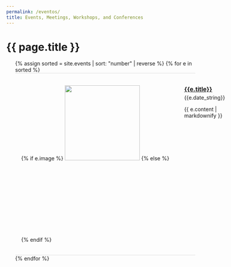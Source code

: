 ```yaml
---
permalink: /eventos/
title: Events, Meetings, Workshops, and Conferences
---
```


<div id="main" role="main">

<h1>{{ page.title }}</h1>

<style type="text/css">
ul.events-list {
  list-style-type: none;
  padding-bottom: 2rem;
}
ul.events-list li.event-single {
  margin-left: 0;
  padding: 2rem 1rem;
  border-top: 1px solid #dddddd;
  display: flex;
  flex-direction: row;
  align-items: flex-start;
}
ul.events-list li.event-single .event-photo {
  flex-shrink: 0;
  padding-right: 2.5rem;
}
ul.events-list li.event-single .event-info h4 {
  margin-top: 0;
  margin-bottom: 0.25rem;
  font-size: 16px;
}
ul.events-list li.event-single .event-info div.event-info-details {
  margin-bottom: 1.5rem;
}
ul.events-list li.event-single .event-info div.event-info-details div.event-info-date {
  margin-bottom: 0rem;
}
ul.events-list li.event-single .event-info div.event-info-details div.event-info-location {
  margin-bottom: 0rem;
}
ul.events-list li.event-single .event-info p:last-of-type {
  margin-bottom: 0;
}
ul.events-list li.event-single:last-of-type {
  border-bottom: 1px solid #dddddd;
}
@media (max-width: 767px) {
  ul.events-list li.event-single {
    flex-direction: column;
  }
  ul.events-list li.event-single .event-photo {
    padding-right: 0;
  }
  ul.events-list li.event-single .event-info h4 {
    margin-top: 1.5rem;
  }
}
@media (max-width: 480px) {
  ul.events-list li.event-single .event-info h4 {
    font-size: 14px;
  }
  ul.events-list li.event-single .event-info p {
    font-size: 12px;
  }
}
</style>

<ul class="events-list">
  {% assign sorted = site.events | sort: "number" | reverse %}
  {% for e in sorted %}
    <li class="event-single">
      <div class="event-photo">
        {% if e.image %}
          <img src="{{e.image}}" style="width: 200px;">
        {% else %}
          <div style="width: 200px; height: 200px;"></div>
        {% endif %}
      </div>
      <div class="event-info">
        <h4>
          <a href="{{e.link}}" target="_blank">{{e.title}}</a>
        </h4>
        {{e.date_string}}
        <p>
          {{ e.content | markdownify }}
        </p>
      </div>
    </li>
  {% endfor %}
</ul>

</div>


